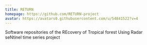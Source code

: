 ```yaml
---
title: RETURN
homepage: https://github.com/RETURN-project
avatar: https://avatars0.githubusercontent.com/u/54841522?v=4
---
```

Software repositories of the REcovery of Tropical forest Using Radar seNtinel time series project
    
